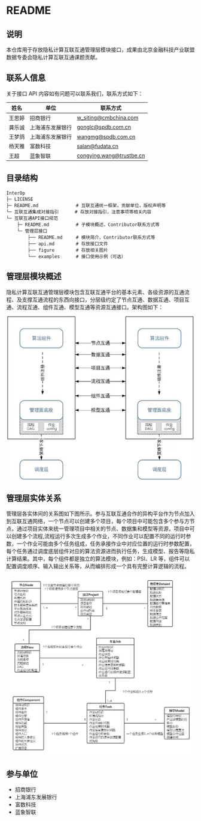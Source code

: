 # README

## 说明

本仓库用于存放隐私计算互联互通管理层模块接口，成果由北京金融科技产业联盟数据专委会隐私计算互联互通课题贡献。

## 联系人信息

关于接口 API 内容如有问题可以联系我们，联系方式如下：

| 姓名   | 单位             | 联系方式                                                |
| ------ | ---------------- | ------------------------------------------------------- |
| 王思婷 | 招商银行         | w_siting@cmbchina.com       |
| 龚乐诚 | 上海浦东发展银行 | gonglc@spdb.com.cn            |
| 王梦鸽 | 上海浦东发展银行 | wangmg@spdb.com.cn             |
| 杨天雅 | 富数科技         | salan@fudata.cn                  |
| 王超   | 蓝象智联         | congying.wang@trustbe.cn |

## 目录结构

```
InterOp
├─ LICENSE
├─ README.md              # 互联互通统一框架，贡献单位，版权声明等                  
└─ 互联互通集成对接指引      # 存放对接指引，注意事项等相关内容
└─ 互联互通API接口规范
    ├─ README.md          # 子模块概述，Contributor联系方式等  
    └─ 管理层接口
        ├── README.md     # 模块简介，Contributor联系方式等                     
        ├── api.md        # 存放接口文件
        ├── figure        # 存放相关图片
        └── examples      # 接口使用示例（可选）
```

## 管理层模块概述

隐私计算互联互通管理层模块包含互联互通平台的基本元素、各级资源的互通流程、及支撑互通流程的东西向接口，分层级约定了节点互通、数据互通、项目互通、流程互通、组件互通、模型互通等资源互通接口。架构图如下：

<div align="center">
    <img src="./figure/管理层架构.png">
</div>



## 管理层实体关系

管理层各实体间的关系图如下图所示。参与互联互通合作的异构平台作为节点加入到互联互通网络，一个节点可以创建多个项目，每个项目中可能包含多个参与方节点，通过项目实体来统一管理项目中相关的节点、数据集和模型等资源，项目中可以创建多个流程,流程运行多次生成多个作业，不同作业可以配置不同的运行时参数，一个作业可能由多个任务组成，任务承接作业中对应位置的运行时参数配置，每个任务通过调度底层组件对应的算法资源进而执行任务，生成模型、报告等隐私计算结果。其中，每个组件都是独立的算法模块，例如：PSI、LR 等，组件可以配置调度顺序、输入输出关系等，从而编排形成一个具有完整计算逻辑的流程。

<div align="center">
    <img src="./figure/管理层实体关系.png">
</div>


## 参与单位

- 招商银行
- 上海浦东发展银行
- 富数科技
- 蓝象智联
